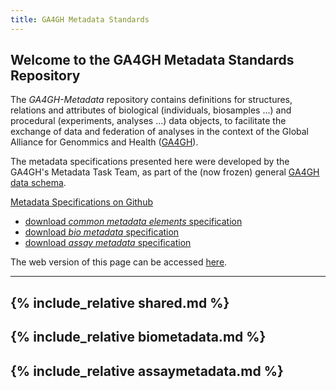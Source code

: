 ```yaml
---
title: GA4GH Metadata Standards
---
```


## Welcome to the GA4GH Metadata Standards Repository

The *GA4GH-Metadata* repository contains definitions for structures, relations and attributes of biological (individuals, biosamples ...) and procedural (experiments, analyses ...) data objects, to facilitate the exchange of data and federation of analyses in the context of the Global Alliance for Genommics and Health ([GA4GH](http://ga4gh.org)).

The metadata specifications presented here were developed by the GA4GH's Metadata Task Team, as part of the (now frozen) general [GA4GH data schema](https://github.com/ga4gh/ga4gh-schemas/).

[Metadata Specifications on Github](https://github.com/ga4gh-metadata/ga4gh-metadata/)
* [download *common metadata elements* specification](https://raw.githubusercontent.com/ga4gh-metadata/ga4gh-metadata/master/schemas/shared.proto)
* [download *bio metadata* specification](https://raw.githubusercontent.com/ga4gh-metadata/ga4gh-metadata/master/schemas/biometadata.proto)
* [download *assay metadata* specification](https://raw.githubusercontent.com/ga4gh-metadata/ga4gh-metadata/master/schemas/assaymetadata.proto)

The web version of this page can be accessed [here](http://meta.ga4ghdata.org).


---
{% include_relative shared.md %}
---
{% include_relative biometadata.md %}
---
{% include_relative assaymetadata.md %}
---


<!--
[Bio-Metadata (full path)](https://github.com/ga4gh-metadata/ga4gh-metadata/blob/master/schema/bio_metadata.proto)
-->
